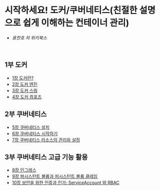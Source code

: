 # 시작하세요! 도커/쿠버네티스(친절한 설명으로 쉽게 이해하는 컨테이너 관리)
- *용찬호 저 위키북스*

<br>

## 1부 도커

- [1장 도커란?](ch01.md)
- [2장 도커 엔진](ch02.md)
- [3장 도커 스웜](ch03.md)
- [4장 도커 컴포즈](ch04.md)

## 2부 쿠버네티스

- [5장 쿠버네티스 설치](ch05.md)
- [6장 쿠버네티스 시작하기](ch06.md)
- [7장 쿠버네티스 리소스의 관리와 설정](ch07.md)

## 3부 쿠버네티스 고급 기능 활용

- [8장 인그레스](ch08.md)
- [9장 퍼시스턴트 볼륨과 퍼시스턴트 볼륨 클레임](ch09.md)
- [10장 보안을 위한 인증과 인가: ServiceAccount 와 RBAC](ch10.md)